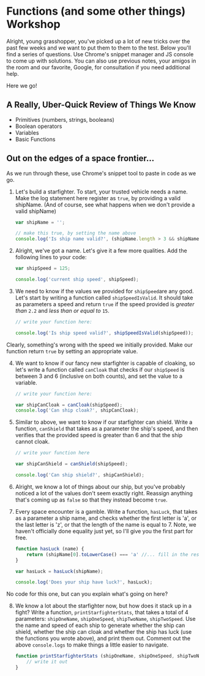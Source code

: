 # Functions (and some other things) Workshop

Alright, young grasshopper, you've picked up a lot of new tricks over the past few weeks and we want to put them to them to the test. Below you'll find a series of questions. Use Chrome's snippet manager and JS console to come up with solutions. You can also use previous notes, your amigos in the room and our favorite, Google, for consultation if you need additional help.

Here we go!

## A Really, Uber-Quick Review of Things We Know

- Primitives (numbers, strings, booleans)
- Boolean operators
- Variables
- Basic Functions

## Out on the edges of a space frontier...

As we run through these, use Chrome's snippet tool to paste in code as we go.

1. Let's build a starfighter. To start, your trusted vehicle needs a name. Make the log statement here register as `true`, by providing a valid shipName. (And of course, see what happens when we don't provide a valid shipName)

    ```js
    var shipName = '';

    // make this true, by setting the name above
    console.log('Is ship name valid?', (shipName.length > 3 && shipName.length < 18));
    ```

2. Alright, we've got a name. Let's give it a few more qualities. Add the following lines to your code:

    ```js
    var shipSpeed = 125;

    console.log('current ship speed', shipSpeed);
    ```

3. We need to know if the values we provided for `shipSpeed`are any good. Let's start by writing a function called `shipSpeedIsValid`. It should take as parameters a speed and return `true` if the speed provided is *greater than* `2.2` and *less than or equal to* `15`.

    ```js
    // write your function here:

    console.log('Is ship speed valid?', shipSpeedIsValid(shipSpeed));
    ```

Clearly, something's wrong with the speed we initially provided. Make our function return `true` by setting an appropriate value.

4. We want to know if our fancy new starfighter is capable of cloaking, so let's write a function called `canCloak` that checks if our `shipSpeed` is between 3 and 6 (inclusive on both counts), and set the value to a variable.

    ```js
    // write your function here:

    var shipCanCloak = canCloak(shipSpeed);
    console.log('Can ship cloak?', shipCanCloak);
    ```

5. Similar to above, we want to know if our starfighter can shield. Write a function, `canShield` that takes as a parameter the ship's speed, and then verifies that the provided speed is greater than 6 and that the ship cannot cloak.

    ```js
    // write your function here

    var shipCanShield = canShield(shipSpeed);

    console.log('Can ship shield?', shipCanShield);
    ```

6. Alright, we know a lot of things about our ship, but you've probably noticed a lot of the values don't seem exactly right. Reassign anything that's coming up as `false` so that they instead become `true`.

7. Every space encounter is a gamble. Write a function, `hasLuck`, that takes as a parameter a ship name, and checks whether the first letter is 'a', or the last letter is 'z', or that the length of the name is equal to 7. Note, we haven't officially done equality just yet, so I'll give you the first part for free.

    ```js
    function hasLuck (name) {
        return (shipName[0].toLowerCase() === 'a' //... fill in the rest);
    }

    var hasLuck = hasLuck(shipName);

    console.log('Does your ship have luck?', hasLuck);
    ```

No code for this one, but can you explain what's going on here?

8. We know a lot about the starfighter now, but how does it stack up in a fight? Write a function, `printStarfighterStats`, that takes a total of 4 parameters: `shipOneName`, `shipOneSpeed`, `shipTwoName`, `shipTwoSpeed`. Use the name and speed of each ship to generate whether the ship can shield, whether the ship can cloak and whether the ship has luck (use the functions you wrote above), and print them out. Comment out the above `console.logs` to make things a little easier to navigate.

    ```js
    function printStarfighterStats (shipOneName, shipOneSpeed, shipTwoName, shipTwoSpeed) {
        // write it out
    }
    ```








